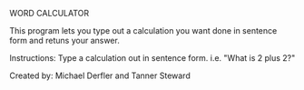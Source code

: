 WORD CALCULATOR

This program lets you type out a calculation you want done in sentence form and retuns your answer.

Instructions:
Type a calculation out in sentence form. 
i.e. "What is 2 plus 2?"

Created by: Michael Derfler and Tanner Steward

